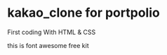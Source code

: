 # kakao_clone for portpolio

First coding
With HTML & CSS

this is font awesome free kit

<script src="https://kit.fontawesome.com/6478f529f2.js"
      crossorigin="anonymous"
    ></script>
